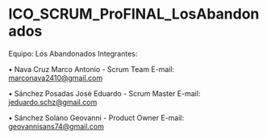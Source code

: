 # ICO_SCRUM_ProFINAL_LosAbandonados

Equipo: Los Abandonados Integrantes: 

• Nava Cruz Marco Antonio - Scrum Team E-mail: marconava2410@gmail.com

• Sánchez Posadas José Eduardo - Scrum Master E-mail: jeduardo.schz@gmail.com

• Sánchez Solano Geovanni - Product Owner E-mail: geovannisans74@gmail.com

